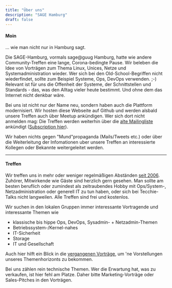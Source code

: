 ```yaml
---
title: "Über uns"
description: "SAGE Hamburg"
draft: false
---
```


#### Moin ####

... wie man nicht nur in Hamburg sagt.

Die SAGE-Hamburg, vormals sage@guug Hamburg, hatte wie andere Community-Treffen eine lange, Corona-bedingte Pause.
Wir beleben die Idee von Vorträgen zum Thema Linux, Unices, Netze und Systemadministration wieder. Wer sich
bei den Old-School-Begriffen nicht wiederfindet, sollte zum Beispiel Systeme, Ops, DevOps verwenden. ;-)
Relevant ist für uns die Offenheit der Systeme, der Schnittstellen und Standards - das, was den Alltag
vieler heute bestimmt. Und ohne dem das Internet nicht denkbar wäre.

Bei uns ist nicht nur der Name neu, sondern haben auch die Plattform modernisiert. Wir hosten diese Webseite auf Github
und werden alsbald unsere Treffen auch über Meetup ankündigen. Wer sich dort nicht anmelden mag: Die Treffen werden
weiterhin über die [alte Mailingliste](https://lists.guug.de/pipermail/sage-hamburg/) ankündigt ([Subscription hier](https://lists.guug.de/cgi-bin/mailman/listinfo/sage-hamburg)).

Wir haben nichts gegen "Mund"propaganda (Mails/Tweets etc.) oder über die Weiterleitung der Infomationen uber unsere Treffen an interessierte Kollegen oder Bekannte weitergeleitet werden.

---

#### Treffen ####

Wir treffen uns in mehr oder weniger regelmäßigen Abständen [seit
2006](https://sage-hamburg.github.io/historisch/). Zuhörer, Mitwirkende wie
Gäste sind herzlich gern gesehen. Man sollte am besten beruflich oder zumindest
als zeitraubendes Hobby mit Ops/System-, Netzadministration oder generell IT zu
tun haben, oder sich bei Tecchie-Talks nicht langweilen. Alle Treffen sind frei
und kostenlos.

Wir suchen in den lokalen Gruppen immer interessante Vortragende und interessante Themen wie

 * klassische bis hippe Ops, DevOps, Sysadmin- + Netzadmin-Themen
 *  Betriebssystem-/Kernel-nahes
 *  IT-Sicherheit
 *  Storage
 *  IT und Gesellschaft

Auch hier hilft ein Blick in die [vergangenen Vorträge](/historisch), um 'ne Vorstellungen unseres Themenhorizonts zu bekommen.

Bei uns zählen rein technische Themen. Wer die Erwartung hat, was zu verkaufen, ist hier fehl am Platze. Daher bitte Marketing-Vorträge oder Sales-Pitches in den Vorträgen.


